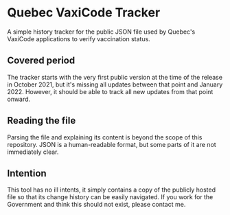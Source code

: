 # Quebec VaxiCode Tracker

A simple history tracker for the public JSON file used by Quebec's VaxiCode applications to verify vaccination status.

## Covered period

The tracker starts with the very first public version at the time of the release in October 2021, but it's missing all updates between that point and January 2022. However, it should be able to track all new updates from that point onward.

## Reading the file

Parsing the file and explaining its content is beyond the scope of this repository. JSON is a human-readable format, but some parts of it are not immediately clear.

## Intention

This tool has no ill intents, it simply contains a copy of the publicly hosted file so that its change history can be easily navigated. If you work for the Government and think this should not exist, please contact me.
